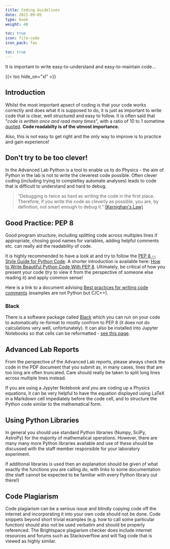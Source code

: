 ```yaml
---
title: Coding Guidelines
date: 2021-09-05
type: book
weight: 40

toc: true
icon: file-code
icon_pack: fas

toc: true
---
```


It is important to write easy-to-understand and easy-to-maintain code...


 {{< toc hide_on="xl" >}}

## Introduction
Whilst the most important apsect of coding is that your code works
correctly and does what it is supposed to do, it is just as important
to write code that is clear, well structured and easy to follow.
It is often said that "*code is written once and read many times*",
with a ratio of 10 to 1 sometime [quoted](https://www.goodreads.com/quotes/835238-indeed-the-ratio-of-time-spent-reading-versus-writing-is).
**Code readabilty is of the utmost importance.**

Also, this is not easy to get right and the only way to improve is to practice and gain experience!

## Don't try to be too clever!

In the Advanced Lab Python is a tool to enable us to do Physics - the
aim of Python in the lab is not to write the cleverest code possible.
Often clever coding (including trying to completley automate analyses)
leads to code that is difficult to understand and hard to debug.

> “Debugging is twice as hard as writing the code in the first
  place. Therefore, if you write the code as cleverly as possible, you
  are, by definition, not smart enough to debug it.”
  [(Kernighan's Law)](https://github.com/dwmkerr/hacker-laws#kernighans-law)


## Good Practice: PEP 8

Good program structure, including splitting code across multiples
lines if appropriate, chosing good names for variables, adding helpful
comments etc. can really aid the readability of code.

It is highly recommended to have a look at and try to follow the [PEP
 8 -- Style Guide for Python
 Code](https://www.python.org/dev/peps/pep-0008/).  A shorter
 introduction is available here: [How to Write Beautiful Python Code
 With PEP 8](https://realpython.com/python-pep8/). Ultimately, be
 critical of how you present your code (try to view it from the
 perspective of someone else reading it) and apply common sense!

Here is a link to a document advising [Best practices for writing code
comments](https://stackoverflow.blog/2021/07/05/best-practices-for-writing-code-comments/)
(examples are not Python but C/C++). 

### Black

There is a software package called
[Black](https://black.readthedocs.io/en/stable/) which you can run on
your code to automatically re-format to mostly confrom to PEP 8 (it does not
do calculations very well, unfortunately). It
can also be installed into Jupyter Notebooks so that cells can be
reformatted - [see this
page](https://github.com/drillan/jupyter-black).

## Advanced Lab Reports

From the perspective of the Advanced Lab reports, please always check the code
in the PDF document that you submit as, in many cases, lines that are
too long are often truncated. Care should really be taken to split
long lines across multiple lines instead.

If you are using a Jypyter Notebook and you are coding up a Physics
equations, it can be very helpful to have the equation displayed using
LaTeX in a Markdown cell impediately before the code cell, and to
structure the Python code similar to the mathematical form.

## Using Python Libraries

In general you should use standard Python libraries (Numpy, SciPy,
AstroPy) for the majority of mathematical operations. However, there
are many many more Python libraries available and use of these should
be discussed with the staff member responsible for your laboratory
experiment.

If additional libraries is used then an
explanation should be given of what exactly the functions you are
calling do, with links to some documentation (the staff cannot be
expected to be familiar with every Python library out there!)

## Code Plagiarism

Code plagiarism can be a serious issue and blindly copying code off
the internet and incorporating it into your own code should not be
done. Code snippets beyond short trivial examples (e.g. how to call
some particular function) should also not be used verbatim and should
be properly referenced. The Brightspace plagiarism checker does
include internet resources and forums such as Stackoverflow and will
flag code that is viewed as highly similar.




